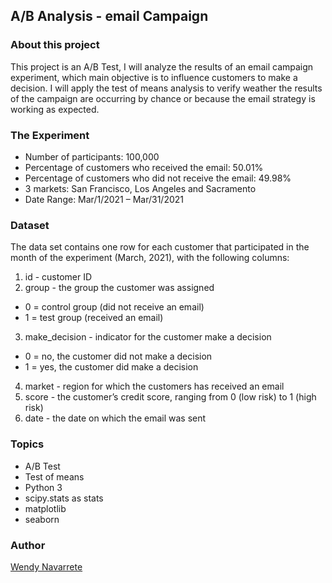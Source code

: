 ## A/B Analysis - email Campaign

### About this project

This project is an A/B Test, I will analyze the results of an email campaign experiment, which main objective is to influence customers to make a decision. I will apply the test of means analysis to verify weather the results of the campaign are occurring by chance or because the email strategy is working as expected.

### The Experiment

- Number of participants: 100,000
- Percentage of customers who received the email: 50.01%
- Percentage of customers who did not receive the email: 49.98%
- 3 markets:  San Francisco, Los Angeles and Sacramento
- Date Range:  Mar/1/2021 – Mar/31/2021


### Dataset

The data set contains one row for each customer that participated in the month of the experiment (March, 2021), with the following columns:

1. id - customer ID
2. group - the group the customer was assigned 
- 0 = control group (did not receive an email) 
- 1 = test group (received an email)
3. make_decision - indicator for the customer make a decision 
- 0 = no, the customer did not make a decision
- 1 = yes, the customer did make a decision
4. market - region for which the customers has received an email
6. score - the customer’s credit score, ranging from 0 (low risk) to 1 (high risk)
7. date - the date on which the email was sent

### Topics

- A/B Test
- Test of means
- Python 3
- scipy.stats as stats
- matplotlib
- seaborn

### Author
[Wendy Navarrete](http://wendynavarrete.com)
